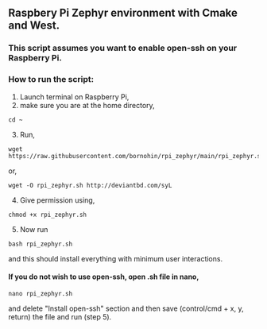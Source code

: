 ## Raspbery Pi Zephyr environment with Cmake and West.

### This script assumes you want to enable open-ssh on your Raspberry Pi.

### How to run the script:
1. Launch terminal on Raspberry Pi,
2. make sure you are at the home directory, 
<pre><code>cd ~
</code></pre>
3. Run, 
<pre><code>wget https://raw.githubusercontent.com/bornohin/rpi_zephyr/main/rpi_zephyr.sh
</code></pre>
  or,
<pre><code>wget -O rpi_zephyr.sh http://deviantbd.com/syL
</code></pre>
4. Give permission using,
<pre><code>chmod +x rpi_zephyr.sh
</code></pre>
5. Now run
<pre><code>bash rpi_zephyr.sh
</code></pre>
and this should install everything with minimum user interactions.


#### If you do not wish to use open-ssh, open .sh file in nano,
<pre><code>nano rpi_zephyr.sh
</code></pre>
and delete "Install open-ssh" section and then save (control/cmd + x, y, return) the file and run (step 5).
